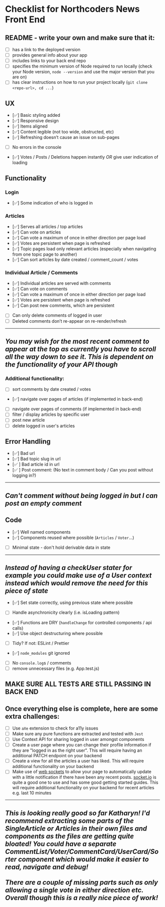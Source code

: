 # Checklist for Northcoders News Front End
## README - write your own and make sure that it:
- [ ] has a link to the deployed version
- [ ] provides general info about your app
- [ ] includes links to your back end repo
- [ ] specifies the minimum version of Node required to run locally (check your Node version, `node --version` and use the major version that you are on)
- [ ] has clear instructions on how to run your project locally (`git clone <repo-url>, cd ...`)
## UX
- [✅] Basic styling added
- [✅] Responsive design
- [✅] Items aligned
- [✅] Content legible (not too wide, obstructed, etc)
- [✅] Refreshing doesn’t cause an issue on sub-pages
- [ ] No errors in the console
- [✅] Votes / Posts / Deletions happen instantly _OR_ give user indication of loading
## Functionality
### Login
- [✅] Some indication of who is logged in
### Articles
- [✅] Serves all articles / top articles
- [✅] Can vote on articles
- [✅] Can vote a maximum of once in either direction per page load
- [✅] Votes are persistent when page is refreshed
- [✅] Topic pages load only relevant articles (especially when navigating from one topic page to another)
- [✅] Can sort articles by date created / comment_count / votes
### Individual Article / Comments
- [✅] Individual articles are served with comments
- [✅] Can vote on comments
- [✅] Can vote a maximum of once in either direction per page load
- [✅] Votes are persistent when page is refreshed
- [✅] Can post new comments, which are persistent
- [ ] Can only delete comments of logged in user
- [ ] Deleted comments don’t re-appear on re-render/refresh
---
**_You may wish for the most recent comment to appear at the top as currently you have to scroll all the way down to see it.
This is dependent on the functionality of your API though_**
---
### Additional functionality:
- [ ] sort comments by date created / votes
- [✅] navigate over pages of articles (if implemented in back-end)
- [ ] navigate over pages of comments (if implemented in back-end)
- [ ] filter / display articles by specific user
- [ ] post new article
- [ ] delete logged in user's articles
## Error Handling
- [✅] Bad url
- [✅] Bad topic slug in url
- [✅ ] Bad article id in url
- [✅ ] Post comment: (No text in comment body / Can you post without logging in?)
---
**_Can't comment without being logged in but I can post an empty comment_**
---
## Code
- [✅] Well named components
- [✅] Components reused where possible (`Articles` / `Voter`...)
- [ ] Minimal state - don't hold derivable data in state
---
**_Instead of having a checkUser stater for example you could make use of a User context instead which would remove the need for this piece of state_**
---
- [✅] Set state correctly, using previous state where possible
- [ ] Handle asynchronicity clearly (i.e. isLoading pattern)
- [✅] Functions are DRY (`handleChange` for controlled components / api calls)
- [✅] Use object destructuring where possible
- [ ] Tidy? If not: ESLint / Prettier
- [✅] `node_modules` git ignored
- [ ] No `console.log`s / comments
- [ ] remove unnecessary files (e.g. App.test.js)
## MAKE SURE ALL TESTS ARE STILL PASSING IN BACK END
## Once everything else is complete, here are some extra challenges:
- [ ] Use `aXe` extension to check for a11y issues
- [ ] Make sure any pure functions are extracted and tested with `Jest`
- [ ] Use Context API for sharing logged in user amongst components
- [ ] Create a user page where you can change their profile information if they are "logged in as the right user". This will require having an additional PATCH endpoint on your backend
- [ ] Create a view for all the articles a user has liked. This will require additional functionality on your backend
- [ ] Make use of [web sockets](https://en.wikipedia.org/wiki/WebSocket) to allow your page to automatically update with a little notification if there have been any recent posts. [socket.io](https://socket.io/) is quite a good one to use and has some good getting started guides. This will require additional functionality on your backend for recent articles e.g. last 10 minutes
---
**_This is looking really good so far Katharyn! I'd recommend extracting some parts of the SingleArticle or Articles in their own files and components as the files are getting quite bloated! You could have a separate CommentList/Voter/CommentCard/UserCard/Sorter component which would make it easier to read, navigate and debug!
<br/>
<br/>
There are a couple of missing parts such as only allowing a single vote in either direction etc. Overall though this is a really nice piece of work!_**
---